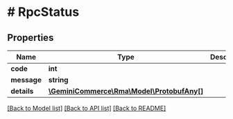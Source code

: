 # # RpcStatus


## Properties


Name | Type | Description | Notes
------------ | ------------- | ------------- | -------------
**code**| **int** |   | [optional]
**message**| **string** |   | [optional]
**details**| [**\GeminiCommerce\Rma\Model\ProtobufAny[]**](ProtobufAny.md) |   | [optional]


[[Back to Model list]](../../README.md#models) [[Back to API list]](../../README.md#endpoints) [[Back to README]](../../README.md)
